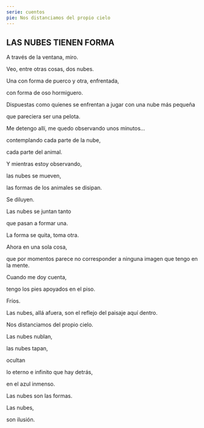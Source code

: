 ```yaml
---
serie: cuentos
pie: Nos distanciamos del propio cielo
---
```


## LAS NUBES TIENEN FORMA

A través de la ventana, miro.

Veo, entre otras cosas, dos nubes.

Una con forma de puerco y otra, enfrentada,

con forma de oso hormiguero.

Dispuestas como quienes se enfrentan a jugar con una nube más pequeña

que pareciera ser una pelota.


Me detengo allí, me quedo observando unos minutos…

contemplando cada parte de la nube,

cada parte del animal.

Y mientras estoy observando,

las nubes se mueven,

las formas de los animales se disipan.

Se diluyen.

Las nubes se juntan tanto

que pasan a formar una.

La forma se quita, toma otra.

Ahora en una sola cosa,

que por momentos parece no corresponder a ninguna imagen que tengo en la mente.

Cuando me doy cuenta,

tengo los pies apoyados en el piso.

Fríos.

Las nubes, allá afuera, son el reflejo del paisaje aquí dentro.

Nos distanciamos del propio cielo.

Las nubes nublan,

las nubes tapan,

ocultan

lo eterno e infinito que hay detrás,

en el azul inmenso.

Las nubes son las formas.

Las nubes,

son ilusión.
